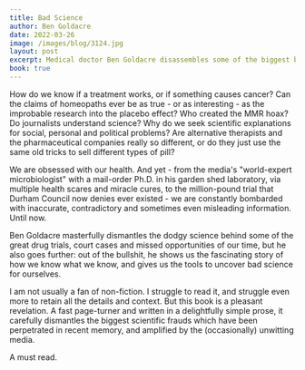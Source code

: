 ```yaml
---
title: Bad Science
author: Ben Goldacre
date: 2022-03-26
image: /images/blog/3124.jpg
layout: post
excerpt: Medical doctor Ben Goldacre disassembles some of the biggest bullshitters supposedly sharing medical, health and/or nutrition theories or even cures at best just placebos, or at worse harmful, who in many cases have their voices amplified by the media.
book: true
---
```


How do we know if a treatment works, or if something causes cancer? Can the claims of homeopaths ever be as true - or as interesting - as the improbable research into the placebo effect? Who created the MMR hoax? Do journalists understand science? Why do we seek scientific explanations for social, personal and political problems? Are alternative therapists and the pharmaceutical companies really so different, or do they just use the same old tricks to sell different types of pill?

We are obsessed with our health. And yet - from the media's "world-expert microbiologist" with a mail-order Ph.D. in his garden shed laboratory, via multiple health scares and miracle cures, to the million-pound trial that Durham Council now denies ever existed - we are constantly bombarded with inaccurate, contradictory and sometimes even misleading information. Until now.

Ben Goldacre masterfully dismantles the dodgy science behind some of the great drug trials, court cases and missed opportunities of our time, but he also goes further: out of the bullshit, he shows us the fascinating story of how we know what we know, and gives us the tools to uncover bad science for ourselves.

I am not usually a fan of non-fiction. I struggle to read it, and struggle even more to retain all the details and context. But this book is a pleasant revelation. A fast page-turner and written in a delightfully simple prose, it carefully dismantles the biggest scientific frauds which have been perpetrated in recent memory, and amplified by the (occasionally) unwitting media.

A must read.
